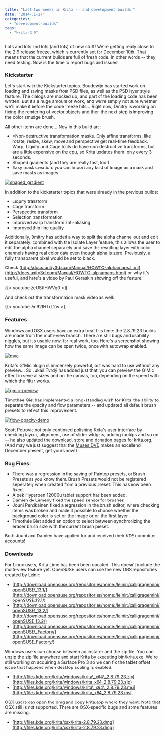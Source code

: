 ```yaml
---
title: "Last two weeks in Krita -- and development builds!"
date: "2014-11-27"
categories: 
  - "development-builds"
tags: 
  - "krita-2-9"
---
```


Lots and lots and lots (and lots) of new stuff! We're getting really close to the 2.9 release freeze, which is currently set for December 10th. That means that the current builds are full of fresh code. In other words -- they need testing. Now is the time to report bugs and issues!

### Kickstarter

Let's start with the Kickstarter topics. Boudewijn has started work on loading and saving masks from PSD files, as well as the PSD layer style feature. The dialogs are mocked up, and part of the loading code has been written. But it's a huge amount of work, and we're simply not sure whether we'll make it before the code freeze hits... Right now, Dmitry is working on fixing the rendering of vector objects and then the next step is improving the color smudge brush.

All other items are done... New in this build are:

- \*Non-destructive transformation masks. Only affine transforms, like rotate, resize, skew, move and perspective get real-time feedback. Warp, Liquify and Cage tools do have non-destructive transforms, but are a little expensive on the cpu, so Krita updates them  only every 3 seconds.
- Shaped gradients (and they are really fast, too!)
- Easy mask creation: you can import any kind of image as a mask and save masks as images.

[![shaped_gradient](/images/posts/2014/shaped_gradient-300x210.png)](https://krita.org/wp-content/uploads/2014/11/shaped_gradient.png)

In addition to the kickstarter topics that were already in the previous builds:

- Liquify transform
- Cage transform
- Perspective transform
- Selection transformation
- Improved warp transform anti-aliasing
- Improved thin line quality

Additionally, Dmitry has added a way to split the alpha channel out and edit it separately: combined with the Isolate Layer feature, this allows the user to edit the alpha channel separately and save the resulting layer with color channels having real color data even though alpha is zero. Previously, a fully transparent pixel would be set to black.

Check [http://docs.unity3d.com/Manual/HOWTO-alphamaps.html](http://docs.unity3d.com/Manual/HOWTO-alphamaps.html) on why it's useful, and here's a video by Paul Geraskin showing off the feature:

{{< youtube ZeUStIHWVg0 >}}

And check out the transformation mask video as well:

{{< youtube 7m92IHTrL2w >}}

### Features

Windows and OSX users have an extra treat this time: the 2.8.79.23 builds are made from the multi-view branch. There are still bugs and usability niggles, but it's usable now, for real work, too. Here's a screenshot showing how the same image can be open twice, once with autowrap enabled.

[![mvc](/images/posts/2014/mvc-300x187.png)](https://krita.org/wp-content/uploads/2014/11/mvc.png)

Krita's G'Mic plugin is immensely powerful, but was hard to use without any preview... So Lukáš Tvrdý has added just that: you can preview the G'Mic effect in several sizes and on the canvas, too, depending on the speed with which the filter works.

[![gmic-preview](/images/posts/2014/gmic-preview-300x110.png)](https://krita.org/wp-content/uploads/2014/11/gmic-preview.png)

Timothée Giet has implemented a long-standing wish for Krita: the ability to separate the opacity and flow parameters -- and updated all default brush presets to reflect this improvement.

[![flow-opacity-demo](/images/posts/2014/flow-opacity-demo-300x174.png)](https://krita.org/wp-content/uploads/2014/11/flow-opacity-demo.png)

Scott Petrovic not only continued polishing Krita's user interface by checking layout, alignment, use of slider widgets, adding tooltips and so on -- he also updated the [download](https://krita.org/download/krita-desktop/), [store](https://krita.org/support-us/shop/) and [donation](https://krita.org/support-us/donations/) pages for krita.org. (And may we just suggest that the [Muses DVD](https://krita.org/learn/tutorials/) makes an excellend December present, get yours now!)

### Bug Fixes:

- There was a regression in the saving of Paintop presets, or Brush Presets as you know them. Brush Presets would not be registered seperately when created from a previous preset. This has now been fixed.
- Aipek Hyperpen 12000u tablet support has been added.
- Damien de Lemeny fixed the speed sensor for brushes
- Jouni Pentikäinen fixed a regression in the brush editor, where checking items was broken and made it possible to choose whether the background color is set on the image or on the first layer
- Timothée Giet added an option to select between synchronizing the eraser brush size with the current brush preset.

Both Jouni and Damien have applied for and received their KDE committer accounts!

### Downloads

For Linux users, Krita Lime has been been updated. This doesn't include the multi-view feature yet. OpenSUSE users can use the new OBS repositories created by Leinir:

- [http://download.opensuse.org/repositories/home:/leinir:/calligragemini/openSUSE\_13.1/](http://download.opensuse.org/repositories/home:/leinir:/calligragemini/openSUSE_13.1/)
- [http://download.opensuse.org/repositories/home:/leinir:/calligragemini/openSUSE\_13.2/](http://download.opensuse.org/repositories/home:/leinir:/calligragemini/openSUSE_13.2/)
- [http://download.opensuse.org/repositories/home:/leinir:/calligragemini/openSUSE\_Factory/](http://download.opensuse.org/repositories/home:/leinir:/calligragemini/openSUSE_Factory/)

Windows users can choose between an installer and the zip file. You can unzip the zip file anywhere and start Krita by executing bin/krita.exe. We're still working on acquiring a Surface Pro 3 so we can fix the tablet offset issue that happens when desktop scaling is enabled.

- [http://files.kde.org/krita/windows/krita\_x64\_2.8.79.23.zip](http://files.kde.org/krita/windows/krita_x64_2.8.79.23.zip)
- [http://files.kde.org/krita/windows/krita\_x64\_2.8.79.23.msi](http://files.kde.org/krita/windows/krita_x64_2.8.79.23.msi)

OSX users can open the dmg and copy krita.app where they want. Note that OSX still is _not_ supported. There are OSX-specific bugs and some features are missing.

- [http://files.kde.org/krita/osx/krita-2.8.79.23.dmg](http://files.kde.org/krita/osx/krita-2.8.79.23.dmg)
